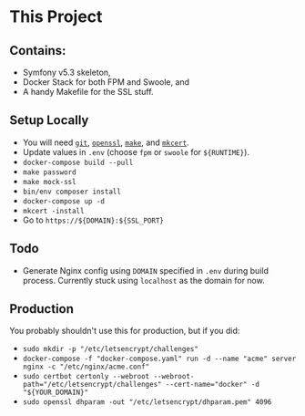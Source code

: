 # This Project

## Contains:

- Symfony v5.3 skeleton,
- Docker Stack for both FPM and Swoole, and
- A handy Makefile for the SSL stuff.

## Setup Locally

- You will need [`git`](https://git-scm.com/), [`openssl`](https://www.openssl.org/),
  [`make`](https://www.gnu.org/software/make/), and [`mkcert`](https://mkcert.dev/).
- Update values in `.env` (choose `fpm` or `swoole` for `${RUNTIME}`).
- `docker-compose build --pull`
- `make password`
- `make mock-ssl`
- `bin/env composer install`
- `docker-compose up -d`
- `mkcert -install`
- Go to `https://${DOMAIN}:${SSL_PORT}`

## Todo

- Generate Nginx config using `DOMAIN` specified in `.env` during build process. Currently stuck
  using `localhost` as the domain for now.

## Production

You probably shouldn't use this for production, but if you did:

- `sudo mkdir -p "/etc/letsencrypt/challenges"`
- `docker-compose -f "docker-compose.yaml" run -d --name "acme" server nginx -c "/etc/nginx/acme.conf"`
- `sudo certbot certonly --webroot --webroot-path="/etc/letsencrypt/challenges" --cert-name="docker" -d "${YOUR_DOMAIN}"`
- `sudo openssl dhparam -out "/etc/letsencrypt/dhparam.pem" 4096`

